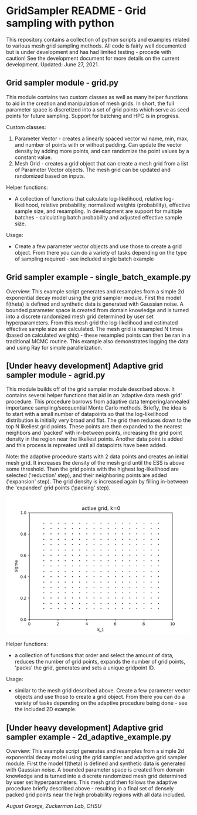 # GridSampler README - Grid sampling with python
This repository contains a collection of python scripts and examples related to various mesh grid sampling methods. All code is fairly well documented but is under development and has had limited testing - procede with caution! See the development document for more details on the current development. Updated: June 27, 2021.

## Grid sampler module - grid.py
This module contains two custom classes as well as many helper functions to aid in the creation and manipulation of mesh grids. In short, the full parameter space is discretized into a set of grid points which serve as seed points for future sampling.  Support for batching and HPC is in progress.

Custom classes: 
1. Parameter Vector - creates a linearly spaced vector w/ name, min, max, and number of points with or without padding. Can update the vector density by adding more points, and can randomize the point values by a constant value. 
2. Mesh Grid - creates a grid object that can create a mesh grid from a list of Parameter Vector objects. The mesh grid can be updated and randomized based on inputs. 

Helper functions:
* A collection of functions that calculate log-likelihood, relative log-likelihood, relative probability, normalized weights (probability), effective sample size, and resampling. In development are support for multiple batches - calculating batch probability and adjusted effective sample size.

Usage: 
* Create a few parameter vector objects and use those to create a grid object. From there you can do a variety of tasks depending on the type of sampling required - see included single batch example 

## Grid sampler example - single_batch_example.py
Overview: This example script generates and resamples from a simple 2d exponential decay model using the grid sampler module. First the model f(theta) is defined and synthetic data is generated with Gaussian noise. A bounded parameter space is created from domain knowledge and is turned into a discrete randomized mesh grid determined by user set hyperparameters. From this mesh grid the log-likelihood and estimated effective sample size are calculated. The mesh grid is resampled N times (based on calculated weights) - these resampled points can then be ran in a traditional MCMC routine. This example also demonstrates logging the data and using Ray for simple parallelization.

## [Under heavy development] Adaptive grid sampler module - agrid.py 
This module builds off of the grid sampler module described above. It contains several helper functions that aid in an 'adaptive data mesh grid' procedure. This procedure borrows from adaptive data tempering/annealed importance sampling/secquential Monte Carlo methods. Briefly, the idea is to start with a small number of datapoints so that the log-likelihood distribution is initially very broad and flat. The grid then reduces down to the top N likeliest grid points. These points are then expanded to the nearest neighbors and 'packed' with in-between points, increasing the grid point density in the region near the likeliest points. Another data point is added and this process is repreated until all datapoints have been added. 

Note: the adaptive procedure starts with 2 data points and creates an initial mesh grid. It increases the density of the mesh grid until the ESS is above some threshold. Then the grid points with the highest log-likelihood are selected ('reduction' step), and their neighboring points are added ('expansion' step). The grid density is increased again by filling in-between the 'expanded' grid points ('packing' step). 

![](animation.gif)

Helper functions:
* a collection of functions that order and select the amount of data, reduces the number of grid points, expands the number of grid points, 'packs' the grid, generates and sets a unique gridpoint ID.
    
Usage:
* similar to the mesh grid described above. Create a few parameter vector objects and use those to create a grid object. From there you can do a variety of tasks depending on the adaptive procedure being done - see the included 2D example.

## [Under heavy development] Adaptive grid sampler example - 2d_adaptive_example.py
Overview: This example script generates and resamples from a simple 2d exponential decay model using the grid sampler and adaptive grid sampler module. First the model f(theta) is defined and synthetic data is generated with Gaussian noise. A bounded parameter space is created from domain knowledge and is turned into a discrete randomized mesh grid determined by user set hyperparameters. This mesh grid then follows the adaptive procedure briefly described above - resulting in a final set of densely packed grid points near the high probability regions with all data included. 

*August George, Zuckerman Lab, OHSU*
